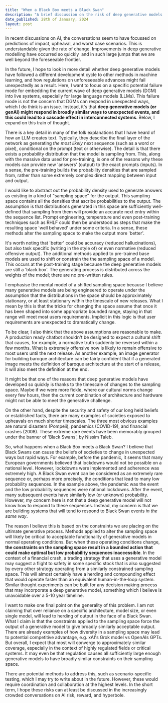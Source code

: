 ```yaml
---
title: "When a Black Box meets a Black Swan"
description: "A brief discussion on the risk of deep generative models (which are understoodas 'black boxes') failing in the same way when responding to rare events (known as 'black 'swan events')"
date_published: 28th of January, 2024
layout: post
---
```



In recent discussions on AI, the conversations seem to have focussed on predictions of impact, upheaval, and worst case scenarios. This is understandable given the rate of change. Improvements in deep generative modelling have occurred so quickly  and in such large jumps that we are well beyond the foreseeable frontier. 

In the future, I hope to look in more detail whether deep generative models have followed a different development cycle to other methods in machine learning, and how regulations on unforeseeable advances might fail unexpectedly as a result. Here, I want to focus on a specific potential failure mode for embedding the current wave of deep generative models (DGM) into live systems, especially for large language models (LLMs). This failure mode is not the concern that DGMs can respond in unexpected ways, which I do think is an issue. Instead, it's that __deep generative models (or genAI) might respond in broadly similar ways to unexpected events, and this could lead to a cascade effect in interconnected systems__. Below, I expand on this train of thought.

There is a key detail in many of the folk explanations that I have heard of how an LLM creates text. Typically, they describe the final layer of the network as generating _the most likely_ next sequence (such as a word or pixel), conditional on the prompt (text or otherwise). The detail is that there exists a probability distribution that the model is sampling from. This, along with the massive data used for pre-training, is one of the reasons why these models can provide new 'answers' (output) to the exact prompts (inputs). In a sense, the pre-training builds the probability densities that are sampled from, rather than some extremely complex direct mapping between input and output. 

I would like to abstract out the probability density used to generate answers as existing in a kind of "sampling space" for the output. This sampling space contains all the densities that ascribe probabilities to the output. The assumption is that distributions generated in this space are sufficiently well-defined that sampling from them will provide an accurate next entry within the sequence list. Prompt engineering, temperature and even post-training techniques such as RHLF could then be understood as steps that make the resulting space 'well behaved' under some criteria. In a sense, these methods alter the sampling space to make the output more 'better'.

It's worth noting that 'better' could be accuracy (reduced hallucinations), but also task specific (writing in the style of) or even normative (reduced offensive output). The additional methods applied to pre-trained base models are used to shift or constrain the the sampling space of a model. This occurs at the post-training stage because the deep generative models are still a 'black box'. The generating process is distributed across the weights of the model; there are no pre-written rules. 

I emphasise the mental model of a shifted sampling space because I believe many generative models are being engineered to operate under the assumption that the distributions in the space should be approximately stationary, or at least stationary within the timescale of new releases. What I mean by this is that the tricks for changing the space assume that once it has been shaped into some appropriate bounded range, staying in that range will meet most users requirements. Implicit in this logic is that user requirements are unexpected to dramatically change. 

To be clear, I also think that the above assumptions are reasonable to make. A production ready chatbot shouldn't be designed to expect a cultural shift that causes, for example, a normative truth suddenly be reversed within a few months. What is extremely offensive now is likely to remain offensive to most users until the next release. As another example, an image generator for building baroque architecture can be fairly confident that if a generated image meets the definition of baroque architecture at the start of a release, it will also meet the definition at the end. 

It might be that one of the reasons that deep generative models have developed so quickly is thanks to the timescale of changes to the sampling space. Maybe if we were more fickle, where our cultural norms change every few hours, then the current combination of architecture and hardware might not be able to meet the generative challenge. 

On the other hand, despite the security and safety of our long held beliefs or established facts, there are many examples of societies exposed to upheavals on much shorter timescales. The three most obvious examples are natural disasters (Pompeii), pandemics (COVID-19), and financial crashes (2008). These extreme rare events have been memorably grouped under the banner of 'Black Swans', by Nissim Taleb.  

So, what happens when a Black Box meets a Black Swan? I believe that Black Swans can cause the beliefs of societies to change in unexpected ways but rapid ways. For example, before the pandemic, it seems that many European governments believed that lockdowns would not be possible on a national level. However, lockdowns were implemented and adherence was extremely high. A Black Swan event can be considered as an extremely rare sequence or, perhaps more precisely, the conditions that lead to many low probability sequences. In the example above, the pandemic was the event and the low probability sequences were national lockdowns. After the event, many subsequent events have similarly low (or unknown) probability. However, my concern here is not that a deep generative model will not know how to respond to these sequences. Instead, my concern is that we are building systems that will tend to respond to Black Swan events _in the same way_. 

The reason I believe this is based on the constraints we are placing on the ultimate generative process. Methods applied to alter the sampling space will likely be critical to acceptable functionality of generative models in normal operating conditions. But when these operating conditions change, __the constraints on the sampling space result in a bounded action that could make optimal but low probability sequences inaccessible__. In the context of a financial crash, a trading strategy that uses a generative model may suggest a flight to safety in some specific stock that is also suggested by every other strategy operating from a similarly constrained sampling space. This will almost certainly have a herding and compounding effect that would operate faster than an equivalent human-in-the-loop system. Similar thought experiments can be built for any decision making process that may incorporate a deep generative model, something which I believe is unavoidable over a 5-10 year timeline. 

I want to make one final point on the generality of this problem. I am not claiming that over reliance on a specific architecture, model size, or even single model, will lead to herding of output in the face of a Black Swan. What I claim is that the constraints applied to the sampling space force the output of a generative model to give broadly similarly acceptable output. There are already examples of how diversity in a sampling space may lead to potential competitive advantage, e.g. xAI's Grok model vs OpenAIs GPTs. But overall, I expect that most will converge to approximately similar coverage, especially in the context of highly regulated fields or critical systems. It may even be that regulation causes all sufficiently large enough generative models to have broadly similar constraints on their sampling space. 

There are potential methods to address this, such as scenario-specific testing, which I may try to write about in the future. However, these would require coordination and collaboration at the highest levels. In the short term, I hope these risks can at least be discussed in the increasingly crowded conversations on AI risk, reward, and hyperbole.